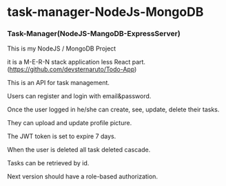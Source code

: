 # task-manager-NodeJs-MongoDB

### Task-Manager(NodeJS-MangoDB-ExpressServer)

This is my NodeJS / MongoDB Project

it is a M-E-R-N stack application less React part.
(https://github.com/devsternaruto/Todo-App)

This is an API for task management. 

Users can register and login with email&password.

Once the user logged in he/she can create, see, update, delete their tasks.

They can upload and update profile picture.

The JWT token is set to expire 7 days.

When the user is deleted all task deleted cascade.

Tasks can be retrieved by id.

Next version should have a role-based authorization.
